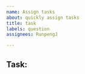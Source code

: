 ```yaml
---
name: Assign tasks
about: quickly assign tasks
title: task
labels: question
assignees: RunpengJ

---
```


Task:
-
